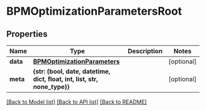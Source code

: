 # BPMOptimizationParametersRoot


## Properties
Name | Type | Description | Notes
------------ | ------------- | ------------- | -------------
**data** | [**BPMOptimizationParameters**](BPMOptimizationParameters.md) |  | [optional] 
**meta** | **{str: (bool, date, datetime, dict, float, int, list, str, none_type)}** |  | [optional] 

[[Back to Model list]](../README.md#documentation-for-models) [[Back to API list]](../README.md#documentation-for-api-endpoints) [[Back to README]](../README.md)


